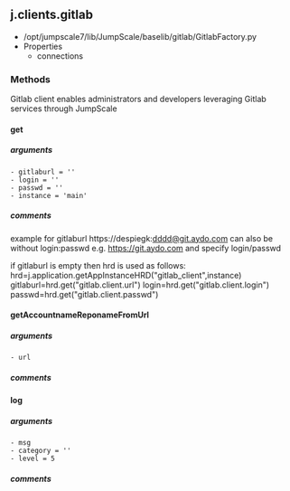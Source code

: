 ## j.clients.gitlab

- /opt/jumpscale7/lib/JumpScale/baselib/gitlab/GitlabFactory.py
- Properties
    - connections

### Methods

Gitlab client enables administrators and developers leveraging Gitlab services through JumpScale

#### get 
##### arguments

    - gitlaburl = ''
    - login = ''
    - passwd = ''
    - instance = 'main'

##### comments

example for gitlaburl
    https://despiegk:dddd@git.aydo.com
can also be without login:passwd
    e.g. https://git.aydo.com and specify login/passwd

if gitlaburl is empty then 
    hrd is used as follows:
    hrd=j.application.getAppInstanceHRD("gitlab_client",instance)
    gitlaburl=hrd.get("gitlab.client.url")
    login=hrd.get("gitlab.client.login")
    passwd=hrd.get("gitlab.client.passwd")

#### getAccountnameReponameFromUrl 
##### arguments

    - url

##### comments

#### log 
##### arguments

    - msg
    - category = ''
    - level = 5

##### comments

